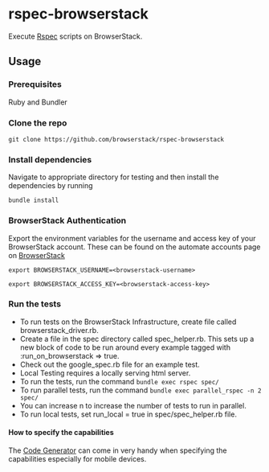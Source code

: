 # rspec-browserstack

Execute [Rspec](http://rspec.info/) scripts on BrowserStack.

## Usage

### Prerequisites

Ruby and Bundler

### Clone the repo

`git clone https://github.com/browserstack/rspec-browserstack`

### Install dependencies

Navigate to appropriate directory for testing and then install the dependencies by running

`bundle install`

### BrowserStack Authentication

Export the environment variables for the username and access key of your BrowserStack account.
These can be found on the automate accounts page on [BrowserStack](https://www.browserstack.com/accounts/automate)

`export BROWSERSTACK_USERNAME=<browserstack-username>`

`export BROWSERSTACK_ACCESS_KEY=<browserstack-access-key>`

### Run the tests

- To run tests on the BrowserStack Infrastructure, create file called browserstack_driver.rb.
- Create a file in the spec directory called spec_helper.rb. This sets up a new block of code to be run around every example tagged with :run_on_browserstack => true. 
- Check out the google_spec.rb file for an example test.
- Local Testing requires a locally serving html server.
- To run the tests, run the command `bundle exec rspec spec/`
- To run parallel tests, run the command `bundle exec parallel_rspec -n 2 spec/`
- You can increase n to increase the number of tests to run in parallel.
- To run local tests, set run_local = true in spec/spec_helper.rb file.  

#### How to specify the capabilities

The [Code Generator](https://www.browserstack.com/automate/ruby#setting-os-and-browser) can come in very handy when specifying the capabilities especially for mobile devices.
